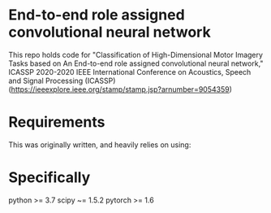 # End-to-end role assigned convolutional neural network
This repo holds code for "Classification of High-Dimensional Motor Imagery Tasks based on An End-to-end role assigned convolutional neural network,"
ICASSP 2020-2020 IEEE International Conference on Acoustics, Speech and Signal Processing (ICASSP) (https://ieeexplore.ieee.org/stamp/stamp.jsp?arnumber=9054359)

# Requirements
This was originally written, and heavily relies on using:

# Specifically
python >= 3.7
scipy ~= 1.5.2
pytorch >= 1.6
